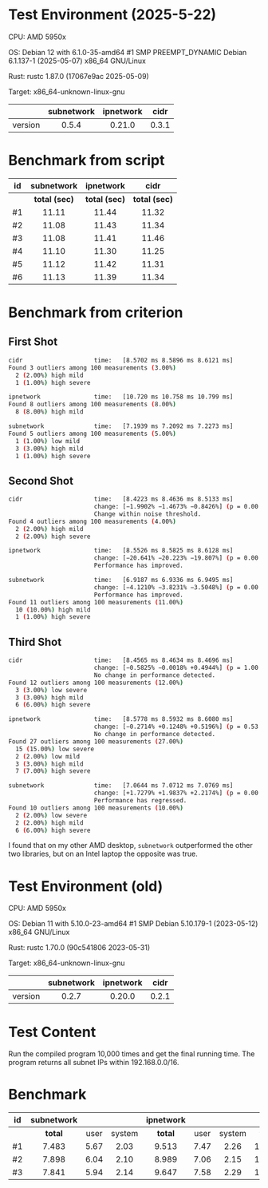 # Test Environment (2025-5-22)

CPU: AMD 5950x

OS: Debian 12 with 6.1.0-35-amd64 #1 SMP PREEMPT_DYNAMIC Debian 6.1.137-1 (2025-05-07) x86_64 GNU/Linux

Rust: rustc 1.87.0 (17067e9ac 2025-05-09)

Target: x86_64-unknown-linux-gnu

|         | subnetwork | ipnetwork | cidr  |
| :-----: | :--------: | :-------: | :---: |
| version |   0.5.4    |  0.21.0   | 0.3.1 |

# Benchmark from script

|  id   |   subnetwork    |    ipnetwork    |      cidr       |
| :---: | :-------------: | :-------------: | :-------------: |
|       | **total (sec)** | **total (sec)** | **total (sec)** |
|  #1   |      11.11      |      11.44      |      11.32      |
|  #2   |      11.08      |      11.43      |      11.34      |
|  #3   |      11.08      |      11.41      |      11.46      |
|  #4   |      11.10      |      11.30      |      11.25      |
|  #5   |      11.12      |      11.42      |      11.31      |
|  #6   |      11.13      |      11.39      |      11.34      |

# Benchmark from criterion

## First Shot

```bash
cidr                    time:   [8.5702 ms 8.5896 ms 8.6121 ms]
Found 3 outliers among 100 measurements (3.00%)
  2 (2.00%) high mild
  1 (1.00%) high severe

ipnetwork               time:   [10.720 ms 10.758 ms 10.799 ms]
Found 8 outliers among 100 measurements (8.00%)
  8 (8.00%) high mild

subnetwork              time:   [7.1939 ms 7.2092 ms 7.2273 ms]
Found 5 outliers among 100 measurements (5.00%)
  1 (1.00%) low mild
  3 (3.00%) high mild
  1 (1.00%) high severe
```

## Second Shot

```bash
cidr                    time:   [8.4223 ms 8.4636 ms 8.5133 ms]
                        change: [−1.9902% −1.4673% −0.8426%] (p = 0.00 < 0.05)
                        Change within noise threshold.
Found 4 outliers among 100 measurements (4.00%)
  2 (2.00%) high mild
  2 (2.00%) high severe

ipnetwork               time:   [8.5526 ms 8.5825 ms 8.6128 ms]
                        change: [−20.641% −20.223% −19.807%] (p = 0.00 < 0.05)
                        Performance has improved.

subnetwork              time:   [6.9187 ms 6.9336 ms 6.9495 ms]
                        change: [−4.1210% −3.8231% −3.5048%] (p = 0.00 < 0.05)
                        Performance has improved.
Found 11 outliers among 100 measurements (11.00%)
  10 (10.00%) high mild
  1 (1.00%) high severe
```

## Third Shot

```bash
cidr                    time:   [8.4565 ms 8.4634 ms 8.4696 ms]
                        change: [−0.5825% −0.0018% +0.4944%] (p = 1.00 > 0.05)
                        No change in performance detected.
Found 12 outliers among 100 measurements (12.00%)
  3 (3.00%) low severe
  3 (3.00%) high mild
  6 (6.00%) high severe

ipnetwork               time:   [8.5778 ms 8.5932 ms 8.6080 ms]
                        change: [−0.2714% +0.1248% +0.5196%] (p = 0.53 > 0.05)
                        No change in performance detected.
Found 27 outliers among 100 measurements (27.00%)
  15 (15.00%) low severe
  2 (2.00%) low mild
  3 (3.00%) high mild
  7 (7.00%) high severe

subnetwork              time:   [7.0644 ms 7.0712 ms 7.0769 ms]
                        change: [+1.7279% +1.9837% +2.2174%] (p = 0.00 < 0.05)
                        Performance has regressed.
Found 10 outliers among 100 measurements (10.00%)
  2 (2.00%) low severe
  2 (2.00%) high mild
  6 (6.00%) high severe
```

I found that on my other AMD desktop, `subnetwork` outperformed the other two libraries, but on an Intel laptop the opposite was true.

# Test Environment (old)

CPU: AMD 5950x

OS: Debian 11 with 5.10.0-23-amd64 #1 SMP Debian 5.10.179-1 (2023-05-12) x86_64 GNU/Linux

Rust: rustc 1.70.0 (90c541806 2023-05-31)

Target: x86_64-unknown-linux-gnu

|         | subnetwork | ipnetwork | cidr  |
| :-----: | :--------: | :-------: | :---: |
| version |   0.2.7    |  0.20.0   | 0.2.1 |

# Test Content

Run the compiled program 10,000 times and get the final running time. The program returns all subnet IPs within 192.168.0.0/16.

# Benchmark

|  id   | subnetwork |       |        | ipnetwork |       |        |   cidr    |       |        |
| :---: | :--------: | :---: | :----: | :-------: | :---: | :----: | :-------: | :---: | :----: |
|       | **total**  | user  | system | **total** | user  | system | **total** | user  | system |
|  #1   |   7.483    | 5.67  |  2.03  |   9.513   | 7.47  |  2.26  |  11.198   | 8.84  |  2.58  |
|  #2   |   7.898    | 6.04  |  2.10  |   8.989   | 7.06  |  2.15  |  11.217   | 8.83  |  2.60  |
|  #3   |   7.841    | 5.94  |  2.14  |   9.647   | 7.58  |  2.29  |  11.163   | 8.78  |  2.60  |
